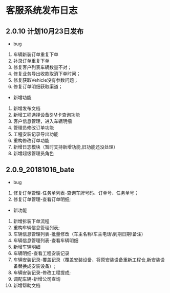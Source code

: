 # 客服系统发布日志

## 2.0.10 计划10月23日发布
- bug
1. 车辆新装订单重复下单
1. 补录订单重复下单
1. 修复客户列表车辆数量不对；
1. 修复业务导出收款取消下单时间；
1. 修复获取Vehicle没有参数问题；
1. 修复订单明细获取渠道；
- 新增功能
1. 新增发布文档
1. 新增工程选择设备SIM卡查询功能
1. 客户信息管理，进入车辆明细
1. 管理员修改订单功能
1. 工程安装记录导出功能
1. 重构修改订单功能
1. 新增日志模块（暂时支持新增功能,旧功能还没处理）
1. 新增超级管理员角色


## 2.0.9_20181016_bate
- bug
1. 修复订单管理-任务单列表-查询车牌号码、订单号、任务单号；
1. 修复订单管理-查看订单明细; 

- 新功能
1. 新增拆装下单流程
1. 重构车辆信息管理列表;
1. 车辆信息管理列表-批量修改（车主名称\车主电话\到期日期\备注)
1. 车辆信息管理列表-查看车辆明细
1. 新增车辆明细
1. 车辆明细-查看工程安装记录
1. 车辆安装记录-覆盖记录（覆盖安装设备，将原安装设备重新工程仓,新安装设备替换成安装设备）;
1. 车辆安装记录-修改工程提成;
1. 调配车辆-新增公司查询
1. 新增帮助文档
